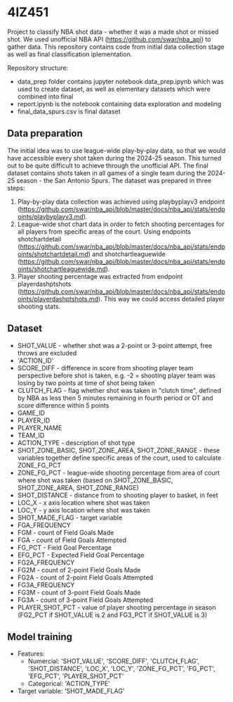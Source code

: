 # 4IZ451

Project to classify NBA shot data - whether it was a made shot or missed shot. We used unofficial NBA API (https://github.com/swar/nba_api) to gather data. This repository contains code from initial data collection stage as well as final classification iplementation.

Repository structure:
 - data_prep folder contains jupyter notebook data_prep.ipynb which was used to create dataset, as well as elementary datasets which were combined into final
 - report.ipynb is the notebook containing data exploration and modeling
 - final_data_spurs.csv is final dataset

## Data preparation

The initial idea was to use league-wide play-by-play data, so that we would have accessible every shot taken during the 2024-25 season. This turned out to be quite difficult to achieve through the unofficial API. The final dataset contains shots taken in all games of a single team during the 2024-25 season - the San Antonio Spurs. The dataset was prepared in three steps:

1. Play-by-play data collection was achieved using playbyplayv3 endpoint (https://github.com/swar/nba_api/blob/master/docs/nba_api/stats/endpoints/playbyplayv3.md).
2. League-wide shot chart data in order to fetch shooting percentages for all players from specific areas of the court. Using endpoints shotchartdetail (https://github.com/swar/nba_api/blob/master/docs/nba_api/stats/endpoints/shotchartdetail.md) and shotchartleaguewide (https://github.com/swar/nba_api/blob/master/docs/nba_api/stats/endpoints/shotchartleaguewide.md).
3. Player shooting percentage was extracted from endpoint playerdashptshots (https://github.com/swar/nba_api/blob/master/docs/nba_api/stats/endpoints/playerdashptshots.md). This way we could access detailed player shooting stats.

## Dataset
- SHOT_VALUE - whether shot was a 2-point or 3-point attempt, free throws are excluded
- 'ACTION_ID'
- SCORE_DIFF - difference in score from shooting player team perspective before shot is taken, e.g. -2 = shooting player team was losing by two points at time of shot being taken
- CLUTCH_FLAG - flag whether shot was taken in "clutch time", defined by NBA as less then 5 minutes remaining in fourth period or OT and score difference within 5 points
- GAME_ID
- PLAYER_ID
- PLAYER_NAME
- TEAM_ID
- ACTION_TYPE - description of shot type
- SHOT_ZONE_BASIC, SHOT_ZONE_AREA, SHOT_ZONE_RANGE - these variables together define specific areas of the court, used to calculate ZONE_FG_PCT
- ZONE_FG_PCT - league-wide shooting percentage from area of court where shot was taken (based on SHOT_ZONE_BASIC, SHOT_ZONE_AREA, SHOT_ZONE_RANGE)
- SHOT_DISTANCE - distance from to shooting player to basket, in feet
- LOC_X - x axis location where shot was taken
- LOC_Y - y axis location where shot was taken
- SHOT_MADE_FLAG - target variable
- FGA_FREQUENCY
- FGM - count of Field Goals Made
- FGA - count of Field Goals Attempted
- FG_PCT - Field Goal Percentage
- EFG_PCT - Expected Field Goal Percentage
- FG2A_FREQUENCY
- FG2M - count of 2-point Field Goals Made
- FG2A - count of 2-point Field Goals Attempted
- FG3A_FREQUENCY
- FG3M - count of 3-point Field Goals Made
- FG3A - count of 3-point Field Goals Attempted
- PLAYER_SHOT_PCT - value of player shooting percentage in season (FG2_PCT if SHOT_VALUE is 2 and FG3_PCT if SHOT_VALUE is 3)


## Model training
- Features:
    - Numercial: 'SHOT_VALUE', 'SCORE_DIFF', 'CLUTCH_FLAG', 'SHOT_DISTANCE', 'LOC_X', 'LOC_Y', 'ZONE_FG_PCT', 'FG_PCT', 'EFG_PCT', 'PLAYER_SHOT_PCT'
    - Categorical: 'ACTION_TYPE'
- Target variable: 'SHOT_MADE_FLAG'